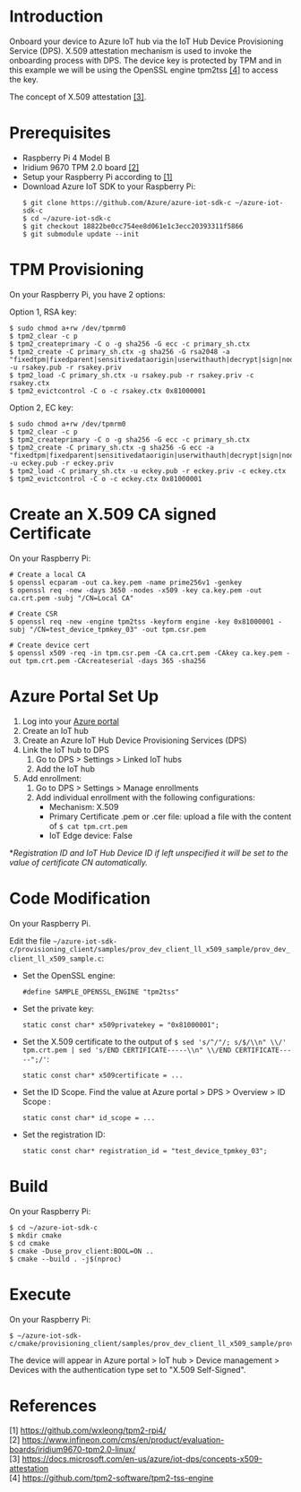 # Introduction

Onboard your device to Azure IoT hub via the IoT Hub Device Provisioning Service (DPS). X.509 attestation mechanism is used to invoke the onboarding process with DPS. The device key is protected by TPM and in this example we will be using the OpenSSL engine tpm2tss [[4]](#4) to access the key.

The concept of X.509 attestation [[3]](#3).

# Prerequisites

- Raspberry Pi 4 Model B 
- Iridium 9670 TPM 2.0 board [[2]](#2)
- Setup your Raspberry Pi according to [[1]](#1)
- Download Azure IoT SDK to your Raspberry Pi:
    ```
    $ git clone https://github.com/Azure/azure-iot-sdk-c ~/azure-iot-sdk-c
    $ cd ~/azure-iot-sdk-c
    $ git checkout 18822be0cc754ee8d061e1c3ecc20393311f5866
    $ git submodule update --init
    ```

# TPM Provisioning

On your Raspberry Pi, you have 2 options:

Option 1, RSA key:
```
$ sudo chmod a+rw /dev/tpmrm0
$ tpm2_clear -c p
$ tpm2_createprimary -C o -g sha256 -G ecc -c primary_sh.ctx
$ tpm2_create -C primary_sh.ctx -g sha256 -G rsa2048 -a "fixedtpm|fixedparent|sensitivedataorigin|userwithauth|decrypt|sign|noda" -u rsakey.pub -r rsakey.priv
$ tpm2_load -C primary_sh.ctx -u rsakey.pub -r rsakey.priv -c rsakey.ctx
$ tpm2_evictcontrol -C o -c rsakey.ctx 0x81000001
```

Option 2, EC key:
```
$ sudo chmod a+rw /dev/tpmrm0
$ tpm2_clear -c p
$ tpm2_createprimary -C o -g sha256 -G ecc -c primary_sh.ctx
$ tpm2_create -C primary_sh.ctx -g sha256 -G ecc -a "fixedtpm|fixedparent|sensitivedataorigin|userwithauth|decrypt|sign|noda" -u eckey.pub -r eckey.priv
$ tpm2_load -C primary_sh.ctx -u eckey.pub -r eckey.priv -c eckey.ctx
$ tpm2_evictcontrol -C o -c eckey.ctx 0x81000001
```

# Create an X.509 CA signed Certificate

On your Raspberry Pi:
```
# Create a local CA
$ openssl ecparam -out ca.key.pem -name prime256v1 -genkey
$ openssl req -new -days 3650 -nodes -x509 -key ca.key.pem -out ca.crt.pem -subj "/CN=Local CA"

# Create CSR
$ openssl req -new -engine tpm2tss -keyform engine -key 0x81000001 -subj "/CN=test_device_tpmkey_03" -out tpm.csr.pem

# Create device cert
$ openssl x509 -req -in tpm.csr.pem -CA ca.crt.pem -CAkey ca.key.pem -out tpm.crt.pem -CAcreateserial -days 365 -sha256
```

# Azure Portal Set Up

1. Log into your [Azure portal](https://portal.azure.com/)
2. Create an IoT hub
3. Create an Azure IoT Hub Device Provisioning Services (DPS)
4. Link the IoT hub to DPS
    1. Go to DPS > Settings > Linked IoT hubs
    2. Add the IoT hub
4. Add enrollment:
    1. Go to DPS > Settings > Manage enrollments
    2. Add individual enrollment with the following configurations:
        - Mechanism: X.509
        - Primary Certificate .pem or .cer file: upload a file with the content of `$ cat tpm.crt.pem`
        - IoT Edge device: False

**Registration ID and IoT Hub Device ID if left unspecified it will be set to the value of certificate CN automatically.*

# Code Modification

On your Raspberry Pi.

Edit the file `~/azure-iot-sdk-c/provisioning_client/samples/prov_dev_client_ll_x509_sample/prov_dev_client_ll_x509_sample.c`:
- Set the OpenSSL engine:
    ```
    #define SAMPLE_OPENSSL_ENGINE "tpm2tss"
    ```
- Set the private key:
    ```
    static const char* x509privatekey = "0x81000001";
    ```
- Set the X.509 certificate to the output of `$ sed 's/^/"/; s/$/\\n" \\/' tpm.crt.pem | sed 's/END CERTIFICATE-----\\n" \\/END CERTIFICATE-----";/'`:
    ```
    static const char* x509certificate = ...
    ```
- Set the ID Scope. Find the value at Azure portal > DPS > Overview > ID Scope :
    ```
    static const char* id_scope = ...
    ```
- Set the registration ID:
    ```
    static const char* registration_id = "test_device_tpmkey_03";
    ```

# Build

On your Raspberry Pi:
```
$ cd ~/azure-iot-sdk-c
$ mkdir cmake
$ cd cmake
$ cmake -Duse_prov_client:BOOL=ON ..
$ cmake --build . -j$(nproc)
```

# Execute

On your Raspberry Pi:
```
$ ~/azure-iot-sdk-c/cmake/provisioning_client/samples/prov_dev_client_ll_x509_sample/prov_dev_client_ll_x509_sample
```

The device will appear in Azure portal > IoT hub > Device management > Devices with the authentication type set to "X.509 Self-Signed".

# References

<a id="1">[1] https://github.com/wxleong/tpm2-rpi4/</a> <br>
<a id="2">[2] https://www.infineon.com/cms/en/product/evaluation-boards/iridium9670-tpm2.0-linux/</a> <br>
<a id="3">[3] https://docs.microsoft.com/en-us/azure/iot-dps/concepts-x509-attestation</a> <br>
<a id="4">[4] https://github.com/tpm2-software/tpm2-tss-engine</a> <br>
